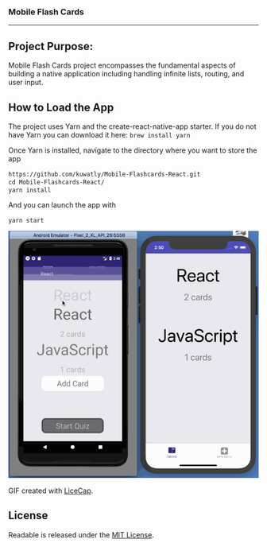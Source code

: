### Mobile Flash Cards

---

## Project Purpose:

Mobile Flash Cards project encompasses the fundamental aspects of building a native application including handling infinite lists, routing, and user input.

## How to Load the App
The project uses Yarn and the create-react-native-app starter.  If you do not have Yarn you can download it here: ```brew install yarn```

Once Yarn is installed, navigate to the directory where you want to store the app
```
https://github.com/kuwatly/Mobile-Flashcards-React.git
cd Mobile-Flashcards-React/
yarn install
```

And you can launch the app with
```
yarn start
```
<img src='screenshots/app-anim.gif' title='Video Walkthrough' width='' alt='Video Walkthrough' />

GIF created with [LiceCap](http://www.cockos.com/licecap/).

## License
Readable is released under the [MIT License](https://opensource.org/licenses/MIT).